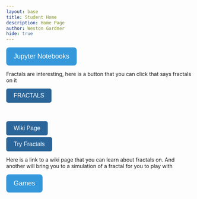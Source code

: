 ```yaml
---
layout: base
title: Student Home 
description: Home Page
author: Weston Gardner
hide: true
---
```

<html lang="en">
<head>
  <meta charset="UTF-8">
  <meta name="viewport" content="width=device-width, initial-scale=1.0">
  <title>Cool Dropdown Menu</title>
  <style>
    .button-custom {
      background-color: #2b669a; /* Main theme color, adjust to match theme */
      color: white;
      border: none;
      border-radius: 5px;
      padding: 10px 20px;
      font-size: 16px;
      cursor: pointer;
      transition: background-color 0.3s ease, transform 0.3s ease;
    }
    .button-custom:hover {
      background-color: #1d4f73; /* Darker shade for hover */
      transform: scale(1.05);    /* Slightly enlarges button on hover */
    }
    .button-custom:active {
      background-color: #163d59; /* Even darker on click */
      transform: scale(0.98);    /* Shrinks button slightly on click */
    }
    .button-custom:focus {
      outline: none;
      box-shadow: 0 0 5px #2b669a; /* Adds a shadow on focus */
    }
    .dropdown {
      position: relative;
      display: inline-block;
    }
    .dropdown button {
      background-color: #3498db;
      color: white;
      padding: 14px 20px;
      font-size: 18px;
      border: none;
      border-radius: 8px;
      cursor: pointer;
      transition: background-color 0.3s ease;
    }
    .dropdown button:hover {
      background-color: #2980b9;
    }
    .dropdown-content {
      display: none;
      position: absolute;
      background-color: #34495e;
      min-width: 160px;
      box-shadow: 0px 8px 16px rgba(0, 0, 0, 0.2);
      border-radius: 8px;
      z-index: 1;
      opacity: 0;
      transform: translateY(10px);
      transition: opacity 0.3s ease, transform 0.3s ease;
    }
    .dropdown-content a {
      color: white;
      padding: 12px 16px;
      text-decoration: none;
      display: block;
      border-radius: 8px;
      transition: background-color 0.3s ease;
    }
    .dropdown-content a:hover {
      background-color: #1abc9c;
    }
    .dropdown:hover .dropdown-content {
      display: block;
      opacity: 1;
      transform: translateY(0);
    }
  </style>
</head>
  <body>
    <div class="dropdown">
      <button>Jupyter Notebooks</button>
      <div class="dropdown-content">
        <a href="/weston_2025/posts/myproblems">My Problems</a>
        <a href="/weston_2025/posts/mario">Mario</a>
        <a href="/weston_2025/posts/aboutcoding">About Coding</a>
      </div>
    </div>
    <p>Fractals are interesting, here is a button that you can click that says fractals on it</p>
    <button class="button-custom">FRACTALS</button>
    <div style="height: 50px;"></div>
    <a href="https://en.wikipedia.org/wiki/Fractal" style="display: block;">
      <button class="button-custom">Wiki Page</button>
    </a>
    <div style="height: 5px;"></div>
    <a href="https://math.hws.edu/eck/js/mandelbrot/MB.html" style="display: block;">
      <button class="button-custom">Try Fractals</button>
    </a>
    <p>Here is a link to a wiki page that you can learn about fractals on. And another will bring you to a simulation of a fractal for you to play with</p>
  </body>
  <head>
    <link rel="stylesheet" href="/weston_2025/_sass/nighthawk/hacks.css">
  </head>
  <body>
    <div class="dropdown">
      <button>Games</button>
      <div class="dropdown-content">
        <a href="/weston_2025/javascriptCalculator">Regular Calculator</a>
        <a href="/weston_2025/javascript/project/binary-calculator">Binary Calculator</a>
        <a href="/weston_2025/clicker">Clicker Game</a>
        <a href="/weston_2025/TickTackToe">Tick Tack Toe</a>
        <a href="https://voyager162.github.io/RunAway">RunAwayGame</a>
      </div>
    </div>
    <div class="loader"></div>
  </body>
  <script>
 document.addEventListener("DOMContentLoaded", function() {
    document.querySelector('.loader').style.display = 'block';
    document.body.classList.add('loading');
    // Set a timeout for how long the loader should remain visible
    setTimeout(function() {
        document.body.classList.remove('loading');
        document.querySelector('.loader').style.display = 'none';
    }, 3000); // Change 3000 to the desired duration in milliseconds
});
  </script>
</html>
